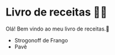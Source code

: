 # Livro de receitas :man_cook:

Olá! Bem vindo ao meu livro de receitas.:wave:

-  Strogonoff de Frango
-  Pavê

